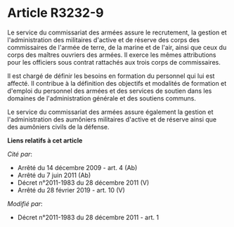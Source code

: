 # Article R3232-9

Le service du commissariat des armées assure le recrutement, la gestion et l'administration des militaires d'active et de
réserve des corps des commissaires de l'armée de terre, de la marine et de l'air, ainsi que ceux du corps des maîtres
ouvriers des armées. Il exerce les mêmes attributions pour les officiers sous contrat rattachés aux trois corps de
commissaires. 

Il est chargé de définir les besoins en formation du personnel qui lui est affecté. Il contribue à la définition des
objectifs et modalités de formation et d'emploi du personnel des armées et des services de soutien dans les domaines de
l'administration générale et des soutiens communs. 

Le service du commissariat des armées assure également la gestion et l'administration des aumôniers militaires d'active et de
réserve ainsi que des aumôniers civils de la défense.

**Liens relatifs à cet article**

_Cité par_:

  - Arrêté du 14 décembre 2009 - art. 4 (Ab)
  - Arrêté du 7 juin 2011 (Ab)
  - Décret n°2011-1983 du 28 décembre 2011 (V)
  - Arrêté du 28 février 2019 - art. 10 (V)

_Modifié par_:

  - Décret n°2011-1983 du 28 décembre 2011 - art. 1
